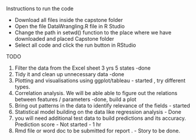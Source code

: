 Instructions to run the code
* Download all files inside the capstone folder
* Open the file DataWrangling.R file in R Studio
* Change the path in setwd() function to the place 
where we have downloaded and placed Capstone folder
* Select all code and click the run button in RStudio


TODO
1) Filter the data from the Excel sheet 3 yrs 5 states -done
2) Tidy it and clean up unnecessary data -done
3) Plotting and visualisations using ggplot/tableau - started , try different types.
4) Correlation analysis. We will be able able to figure out the relations between features / parameters -done, build a plot
5) Bring out patterns in the data to identify relevance of the fields - started
5) Statistical model building on the data like regression analysis - Done
6) you will need additional test data to build predictions and its accuracy. Prediction score - Not started - 1 hr
7) Rmd file or word doc to be submitted for report . - Story to be done.
